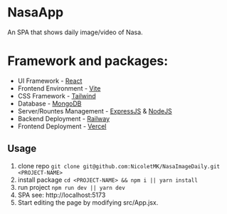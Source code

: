# NasaApp

An SPA that shows daily image/video of Nasa.

# Framework and packages:

- UI Framework - [React](https://reactjs.org/)
- Frontend Environment - [Vite](https://vitejs.dev)
- CSS Framework - [Tailwind](https://tailwindcss.com)
- Database - [MongoDB](https://www.mongodb.com)
- Server/Rountes Management - [ExpressJS](https://expressjs.com) & [NodeJS](https://nodejs.org/en)
- Backend Deployment - [Railway](https://railway.app)
- Frontend Deployment - [Vercel](https://vercel.com)

## Usage

1. clone repo `git clone git@github.com:NicoletMK/NasaImageDaily.git <PROJECT-NAME>`
2. install package `cd <PROJECT-NAME> && npm i || yarn install`
3. run project `npm run dev || yarn dev`
4. SPA see: http://localhost:5173 
5. Start editing the page by modifying src/App.jsx.



